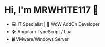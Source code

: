 # Hi, I'm MRWH1TE117 👋

- 💻 IT Specialist | 🧩 WoW AddOn Developer
- 🛠️ Angular / TypeScript / Lua
- 🖥️ VMware/Windows Server
